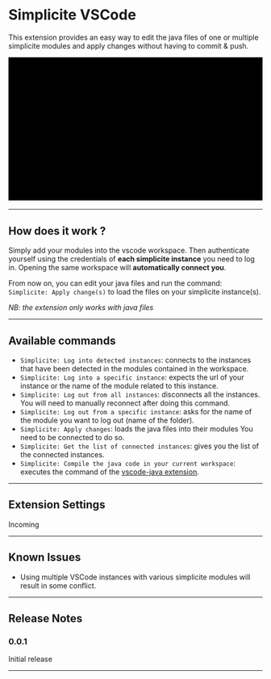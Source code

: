 # Simplicite VSCode

This extension provides an easy way to edit the java files of one or multiple simplicite modules and apply changes without having to commit & push.


![login-apply](images/login-apply.gif)

---

## How does it work ?

Simply add your modules into the vscode workspace. Then authenticate yourself using the credentials of **each simplicite instance** you need to log in.
Opening the same workspace will **automatically connect you**.

From now on, you can edit your java files and run the command: `Simplicite: Apply change(s)` to load the files on your simplicite instance(s).

*NB: the extension only works with java files*

---

## Available commands
* `Simplicite: Log into detected instances`: connects to the instances that have been detected in the modules contained in the workspace.
* `Simplicite: Log into a specific instance`: expects the url of your instance or the name of the module related to this instance.
* `Simplicite: Log out from all instances`: disconnects all the instances. You will need to manually reconnect after doing this command.
* `Simplicite: Log out from a specific instance`: asks for the name of the module you want to log out (name of the folder). 
* `Simplicite: Apply changes`: loads the java files into their modules You need to be connected to do so.
* `Simplicite: Get the list of connected instances`: gives you the list of the connected instances.
* `Simplicite: Compile the java code in your current workspace`: executes the command of the [vscode-java extension](https://github.com/redhat-developer/vscode-java).

---

## Extension Settings

Incoming

---

## Known Issues

* Using multiple VSCode instances with various simplicite modules will result in some conflict.

---

## Release Notes

### 0.0.1

Initial release

---
